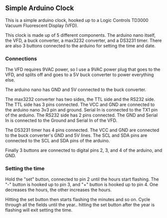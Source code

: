 ## Simple Arduino Clock

This is a simple arduino clock, hooked up to a Logic Controls TD3000 Vacuum
Fluorescent Display (VFD).

This clock is made up of 5 different components.  The arduino nano itself, the
VFD, a buck converter, a max3232 converter, and a DS3231 timer.  There are
also 3 buttons connected to the arduino for setting the time and date.

### Connections

The VFD requires 9VAC power, so I use a 9VAC power plug that goes to the VFD,
and splits off and goes to a 5V buck converter to power everything else.

The arduino nano has GND and 5V connected to the buck converter.

The max3232 converter has two sides, the TTL side and the RS232 side.  The TTL
side has 3 pins connected.  The VCC and GND are connected to the arduino nano
3v3 pin and ground.  Serial In is connected to the TX1 pin of the arduino.
The RS232 side has 2 pins connected.  The GND and Serial In is connected
to the Ground and Serial In of the VFD.

The DS3231 timer has 4 pins connected.  The VCC and GND are connected to the
buck converter's GND and 5V lines.  The SCL and SDA pins are connected to the
SCL and SDA pins of the arduino.

Finally 3 buttons are connected to digital pins 2, 3, and 4 of the arduino, and GND.

### Setting the time

Hold the "set" button, connected to pin 2 until the hours start flashing.
The "-" button is hooked up to pin 3, and "+" button is hooked up to pin 4.
One decreases the hours, the other increases the hours.

Hitting the set button then starts flashing the minutes and so on.
Cycle through all the fields until the year.. hitting the set button after
the year is flashing will exit setting the time.
